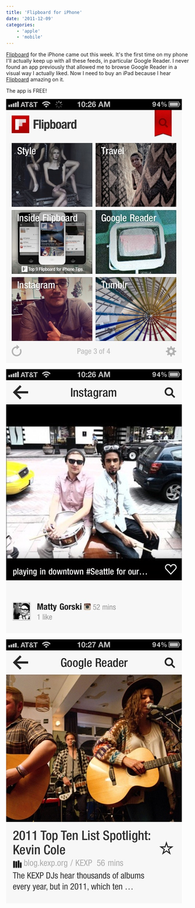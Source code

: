 ```yaml
---
title: 'Flipboard for iPhone'
date: '2011-12-09'
categories:
    - 'apple'
    - 'mobile'
---
```


[Flipboard](https://ax.itunes.apple.com/us/app/flipboard/id358801284?mt=8) for the iPhone came out this week. It's the first time on my phone I'll actually keep up with all these feeds, in particular Google Reader. I never found an app previously that allowed me to browse Google Reader in a visual way I actually liked. Now I need to buy an iPad because I hear [Flipboard](https://ax.itunes.apple.com/us/app/flipboard/id358801284?mt=8) amazing on it.

The app is FREE!

![20111209-103513.jpg](./20111209-103513.jpg)

![20111209-103522.jpg](./20111209-103522.jpg)

![20111209-103529.jpg](./20111209-103529.jpg)
